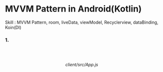 # MVVM Pattern in Android(Kotlin)
Skill : MVVM Pattern, room, liveData, viewModel, Recyclerview, dataBinding, Koin(DI)

<h3>1.</h3>

<h5>　</h5>

<div align="center"><h6>client/src/App.js</div>

```
```
